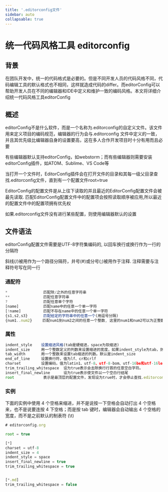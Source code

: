 ```yaml
---
title: '.editorconfig文件'
sidebar: auto
collapsable: true
---
```

# 统一代码风格工具 editorconfig

## 背景
在团队开发中，统一的代码格式是必要的。但是不同开发人员的代码风格不同，代码编辑工具的默认格式也不相同，这样就造成代码的differ。而editorConfig可以帮助开发人员在不同的编辑器和IDE中定义和维护一致的编码风格。本文将详细介绍统一代码风格工具editorConfig

## 概述
editorConfig不是什么软件，而是一个名称为.editorconfig的自定义文件。该文件用来定义项目的编码规范，编辑器的行为会与.editorconfig 文件中定义的一致，并且其优先级比编辑器自身的设置要高，这在多人合作开发项目时十分有用而且必要

有些编辑器默认支持editorConfig，如webstorm；而有些编辑器则需要安装editorConfig插件，如ATOM、Sublime、VS Code等

当打开一个文件时，EditorConfig插件会在打开文件的目录和其每一级父目录查找.editorconfig文件，直到有一个配置文件root=true

EditorConfig的配置文件是从上往下读取的并且最近的EditorConfig配置文件会被最先读取. 匹配EditorConfig配置文件中的配置项会按照读取顺序被应用,所以最近的配置文件中的配置项拥有优先权

如果.editorconfig文件没有进行某些配置，则使用编辑器默认的设置

## 文件语法
editorConfig配置文件需要是UTF-8字符集编码的, 以回车换行或换行作为一行的分隔符

斜线(/)被用作为一个路径分隔符，井号(#)或分号(;)被用作于注释. 注释需要与注释符号写在同一行

### 通配符
```js
*                匹配除/之外的任意字符串
**               匹配任意字符串
?                匹配任意单个字符
[name]           匹配name中的任意一个单一字符
[!name]          匹配不存在name中的任意一个单一字符
{s1,s2,s3}       匹配给定的字符串中的任意一个(用逗号分隔) 
{num1..num2}   　匹配num1到num2之间的任意一个整数, 这里的num1和num2可以为正整数也可以为负整数
```

### 属性
```js
indent_style    设置缩进风格(tab是硬缩进，space为软缩进)
indent_size     用一个整数定义的列数来设置缩进的宽度，如果indent_style为tab，则此属性默认为tab_width
tab_width       用一个整数来设置tab缩进的列数。默认是indent_size
end_of_line     设置换行符，值为lf、cr和crlf
charset         设置编码，值为latin1、utf-8、utf-8-bom、utf-16be和utf-16le，不建议使用utf-8-bom
trim_trailing_whitespace  设为true表示会去除换行行首的任意空白字符。
insert_final_newline      设为true表示使文件以一个空白行结尾
root        　　　表示是最顶层的配置文件，发现设为true时，才会停止查找.editorconfig文件 
```

### 实例
下面的实例中使用 4 个空格来缩进，并不是说按一下空格会自动打出 4 个空格来，也不是说要连按 4 下空格；而是按 tab 键时，编辑器会自动输出 4 个空格的宽度，而不是之前默认的制表符 (\t)

```js
# editorconfig.org

root = true

[*]
charset = utf-8
indent_size = 4
indent_style = space
insert_final_newline = true
trim_trailing_whitespace = true


[*.md]
trim_trailing_whitespace = false
```

